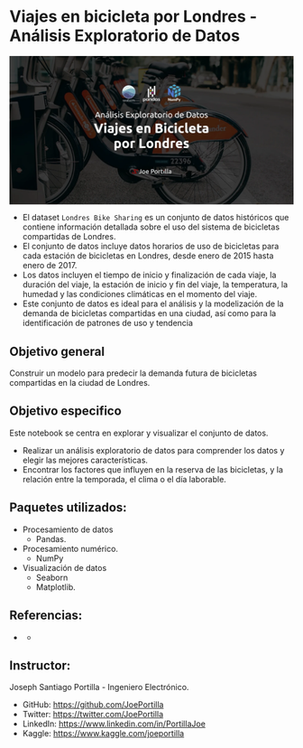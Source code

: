 # Viajes en bicicleta por Londres - Análisis Exploratorio de Datos

<img src="https://raw.githubusercontent.com/JoePortilla/LondonBikeSharing-EDA/main/img/bikesharing_eda_cover.webp" width="800" alt="logo" style="display:block;margin:auto;">

- El dataset `Londres Bike Sharing` es un conjunto de datos históricos que contiene información detallada sobre el uso del sistema de bicicletas compartidas de Londres.
- El conjunto de datos incluye datos horarios de uso de bicicletas para cada estación de bicicletas en Londres, desde enero de 2015 hasta enero de 2017.
- Los datos incluyen el tiempo de inicio y finalización de cada viaje, la duración del viaje, la estación de inicio y fin del viaje, la temperatura, la humedad y las condiciones climáticas en el momento del viaje. 
- Este conjunto de datos es ideal para el análisis y la modelización de la demanda de bicicletas compartidas en una ciudad, así como para la identificación de patrones de uso y tendencia

## Objetivo general
Construir un modelo para predecir la demanda futura de bicicletas compartidas en la ciudad de Londres.

## Objetivo especifico
Este notebook se centra en explorar y visualizar el conjunto de datos.
- Realizar un análisis exploratorio de datos para comprender los datos y elegir las mejores características. 
- Encontrar los factores que influyen en la reserva de las bicicletas, y la relación entre la temporada, el clima o el día laborable.

## Paquetes utilizados:
- Procesamiento de datos
    - Pandas.
- Procesamiento numérico.
    - NumPy
- Visualización de datos
    - Seaborn
    - Matplotlib.

## Referencias:
- -

## Instructor:
Joseph Santiago Portilla - Ingeniero Electrónico.
- GitHub: https://github.com/JoePortilla
- Twitter: https://twitter.com/JoePortilla
- LinkedIn: https://www.linkedin.com/in/PortillaJoe
- Kaggle: https://www.kaggle.com/joeportilla

